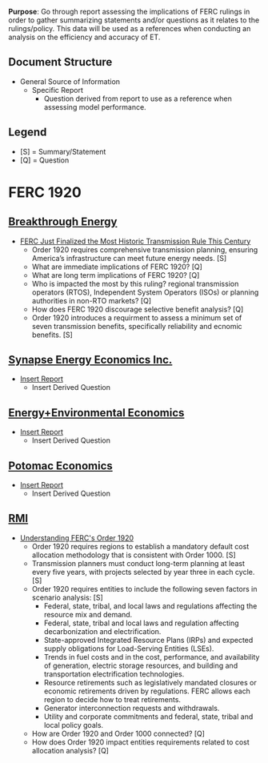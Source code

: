 **Purpose**: Go through report assessing the implications of FERC rulings in order to gather summarizing statements and/or questions as it relates to the rulings/policy. This data will be used as a references when conducting an analysis on the efficiency and accuracy of ET.

Document Structure
-----------------------------------------------------------
- General Source of Information
    - Specific Report
        - Question derived from report to use as a reference when assessing model performance.

**Legend**
-----------------------------------------------------------
* [S] = Summary/Statement
* [Q] = Question

**FERC 1920**
===========================================================
[Breakthrough Energy](https://www.breakthroughenergy.org/)
-----------------------------------------------------------
* [FERC Just Finalized the Most Historic Transmission Rule This Century](https://www.breakthroughenergy.org/news/ferc-transmission-rule/)
    * Order 1920 requires comprehensive transmission planning, ensuring America’s infrastructure can meet future energy needs. [S]
    * What are immediate implications of FERC 1920? [Q]
    * What are long term implications of FERC 1920? [Q]
    * Who is impacted the most by this ruling? regional transmission operators (RTOS), Independent System Operators (ISOs) or planning authorities in non-RTO markets? [Q]
    * How does FERC 1920 discourage selective benefit analysis? [Q]
    * Order 1920 introduces a requirment to assess a minimum set of seven transmission benefits, specifically reliability and ecnomic benefits. [S]



[Synapse Energy Economics Inc.](https://www.synapse-energy.com/)
-----------------------------------------------------------
* [Insert Report]()
    * Insert Derived Question

[Energy+Environmental Economics](https://www.ethree.com/)
-----------------------------------------------------------
* [Insert Report]()
    * Insert Derived Question

[Potomac Economics](https://www.potomaceconomics.com/)
-----------------------------------------------------------
* [Insert Report]()
    * Insert Derived Question

[RMI](https://rmi.org/)
-----------------------------------------------------------
* [Understanding FERC's Order 1920](https://rmi.org/insight/understanding-fercs-order-1920/)
    * Order 1920 requires regions to establish a mandatory default cost allocation methodology that is consistent with Order 1000. [S]
    * Transmission planners must conduct long-term planning at least every five years, with projects selected by year three in each cycle. [S]
    * Order 1920 requires entities to include the following seven factors in scenario analysis: [S]
        * Federal, state, tribal, and local laws and regulations affecting the resource mix and demand.
        * Federal, state, tribal and local laws and regulation affecting decarbonization and electrification. 
        * State-approved Integrated Resource Plans (IRPs) and expected supply obligations for Load-Serving Entities (LSEs).
        * Trends in fuel costs and in the cost, performance, and availability of generation, electric storage resources, and building and transportation electrification technologies.
        * Resource retirements such as legislatively mandated closures or economic retirements driven by regulations. FERC allows each region to decide how to treat retirements. 
        * Generator interconnection requests and withdrawals. 
        * Utility and corporate commitments and federal, state, tribal and local policy goals. 
    * How are Order 1920 and Order 1000 connected? [Q]
    * How does Order 1920 impact entities requirements related to cost allocation analysis? [Q]


